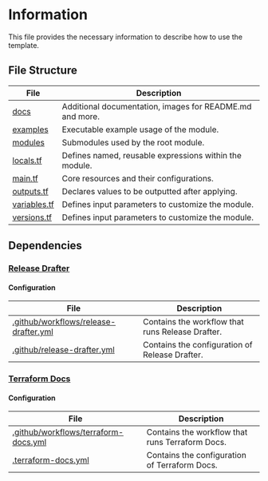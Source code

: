 # Information
This file provides the necessary information to describe how to use the template.

## File Structure
| File | Description |
|--|--|
| [docs](./docs) | Additional documentation, images for README.md and more. |
| [examples](./examples) | Executable example usage of the module. |
| [modules](./modules) | Submodules used by the root module. |
| [locals.tf](./locals.tf) | Defines named, reusable expressions within the module. |
| [main.tf](./main.tf) | Core resources and their configurations. |
| [outputs.tf](./outputs.tf) | Declares values to be outputted after applying. |
| [variables.tf](./variables.tf) | Defines input parameters to customize the module. |
| [versions.tf](./versions.tf) | Defines input parameters to customize the module. |

## Dependencies
### [Release Drafter](https://github.com/release-drafter/release-drafter)
#### Configuration
| File | Description |
|--|--|
| [.github/workflows/release-drafter.yml](./.github/workflows/release-drafter.yml) | Contains the workflow that runs Release Drafter. |
| [.github/release-drafter.yml](./.github/release-drafter.yml) | Contains the configuration of Release Drafter. |

### [Terraform Docs](https://github.com/terraform-docs/terraform-docs/?tab=readme-ov-file)
#### Configuration
| File | Description |
|--|--|
| [.github/workflows/terraform-docs.yml](./.github/workflows/terraform-docs.yml) | Contains the workflow that runs Terraform Docs. |
| [.terraform-docs.yml](./.terraform-docs.yml) | Contains the configuration of Terraform Docs. |